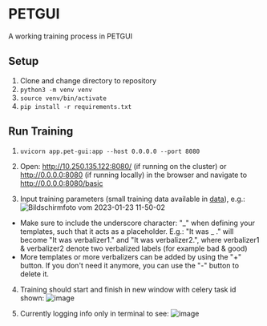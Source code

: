 # PETGUI
A working training process in PETGUI
## Setup
1. Clone and change directory to repository
2. `python3 -m venv venv`
3. `source venv/bin/activate`
4. `pip install -r requirements.txt`
## Run Training
1. `uvicorn app.pet-gui:app --host 0.0.0.0 --port 8080`
2. Open: http://10.250.135.122:8080/ (if running on the cluster) or http://0.0.0.0:8080 (if running locally) in the browser and navigate to http://0.0.0.0:8080/basic

3. Input training parameters (small training data available in [data](/data/yelp_review_polarity_csv.tar.gz)), e.g.: ![Bildschirmfoto vom 2023-01-23 11-50-02](https://user-images.githubusercontent.com/47433679/214032245-2f29ddd4-2bb5-4238-82eb-e311fd44e2a3.png)

* Make sure to include the underscore character: "\_" when defining your templates, such that it acts as a placeholder.
E.g.: "It was \_ ." will become "It was verbalizer1." and "It was verbalizer2.", where verbalizer1 & verbalizer2 denote two verbalized labels (for example bad & good)
* More templates or more verbalizers can be added by using the "+" button. If you don't need it anymore, you can use the "-" button to delete it.  

4. Training should start and finish in new window with celery task id shown: ![image](https://user-images.githubusercontent.com/47433679/220569733-9a37b87b-a71d-4f1b-819e-15808a3136ca.png)


5. Currently logging info only in terminal to see: ![image](https://user-images.githubusercontent.com/47433679/220568424-9ee5fc85-1a3a-4154-909d-46d98f2e1519.png)
